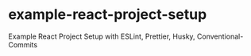 # example-react-project-setup
Example React Project Setup with ESLint, Prettier, Husky, Conventional-Commits
